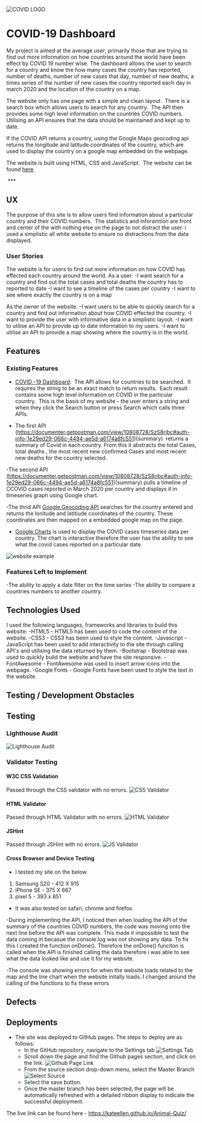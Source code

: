 ![COVID LOGO](assests/images/logo.png)

# COVID-19 Dashboard

My project is aimed at the average user; primarily those that are trying to find out more information on how countries around the world have been effect by COVID 19 number wise. The dashboard allows the user to search for a country and know the how many cases the country has reported, number of deaths, number of new cases that day, number of new deaths, a times series of the number of new cases the country reported each day in march 2020 and the location of the country on a map.

The website only has one page with a simple and clean layout.  There is a search box which allows users to search for any country.  The API then provides some high level information on the countries COVID numbers.  Utilising an API ensures that the data should be maintained and kept up to date.

If the COVID API returns a country, using the Google Maps geocoding api returns the longitude and latitude coordinates of the country, which are used to display the country on a google map embedded on the webpage. 

The website is built using HTML, CSS and JavaScript.  The website can be found [here]().

 ***

## UX
The purpose of this site is to allow users find information about a particular country and their COVID numbers.  The statistics and inforamtion are front and center of the with nothing else on the page to not distract the user. i used a simplistic all white website to ensure no distractions from the data displayed. 

### User Stories
The website is for users to find out more information on how COVID has effected each country around the world. As a user:
-I want search for a country and find out the total cases and total deaths the country has to reported to date
-I want to see a timeline of the cases per country
-I want to see where exactly the country is on a map 

As the owner of the website:
-I want users to be able to quickly search for a country and find out information about how COVID effected the country.
-I want to provide the user with informative data in a simplistic layout.
-I want to utilise an API to provide up to date information to my users.
-I want to utilise an API to provide a map showing where the country is in the world.


## Features

### Existing Features
- [COVID -19 Dashboard]():  The API allows for countries to be searched.  It requires the string to be an exact match to return results.  Each result contains some high level information on COVID in the particular country.  This is the basis of my website - the user enters a string and when they click the Search button or press Search which calls three APIs.

- The first API (https://documenter.getpostman.com/view/10808728/SzS8rjbc#auth-info-1e29ed29-066c-4494-ae5d-a6174a8fc551)(summary)  returns a summary of Covid in each country. From this it abstracts the total Cases, total deaths , the most recent new confirmed Cases and most recent new deaths for the country selected. 

-The second API (https://documenter.getpostman.com/view/10808728/SzS8rjbc#auth-info-1e29ed29-066c-4494-ae5d-a6174a8fc551)(summary) pulls a timeline of CCOVID cases reported in March 2020 per country and displays it in timeseries graph using Google chart. 

-The thrid API [Google Geocoding API](https://developers.google.com/maps/documentation/geocoding/overview) searches for the country entered and returns the lonitude and latitiude coordinates of the country. These coordinates are then mapped on a embedded google map on the page. 

- [Google Charts](https://developers.google.com/chart/interactive/docs/gallery/linechart) is used to display the COVID cases timeseries data per country. The chart is interactive therefore the user has the ability to see what the covid cases reported on a particular date.



![website example](assests/images/COVID-19-Dashboard.gif)

### Features Left to Implement
-The ability to apply a date filter on the time series 
-The ability to compare a countries numbers to another country.

## Technologies Used
I used the following languages, frameworks and libraries to build this website:
-HTML5 - HTML5 has been used to code the content of the website.
-CSS3 - CSS3 has been used to style the content.
-Javascript - JavaScript has been used to add interactivity to the site through calling API's and utilising the data returned by them.
-Bootstrap - Bootstrap was used to quickly build the website and have the site responsive.
-FontAwesome - FontAwesome was used to insert arrow icons into the webpage.
-Google Fonts - Google Fonts have been used to style the text in the website. 

## Testing / Development Obstacles

## Testing

### Lighthouse Audit 
![Lighthouse Audit](assests/images/lighthouse_pp2.PNG)

### Validator Testing 
#### W3C CSS Validation 
Passed through the CSS validator with no errors.
![CSS Validator](assests/images/css_val_pp2.PNG)

#### HTML Validator 
Passed through HTML Validator with no errors.
![HTML Validator](assests/images/HTML_VAl_pp2.PNG)

#### JSHint 
Passed through JSHint with no errors. 
![JS Validator](assests/images/JS_val.PNG)

#### Cross Browser and Device Testing

- I tested my site on the below. 
1. Samsung S20 - 412 X 915
2. iPhone SE - 375 X 667 
3. pixel 5 - 393 x 851

- It was also tested on safari, chrome and firefox. 


-During implementing the API, I noticed then when loading the API of the summary of the countries COVID numbers, the code was moving onto the next line before the API was complete. This made it impossible to test the data coming in becasue the console.log was not showing any data. To fix this I created the function onDone(). Therefore the onDone() funciton is called when the API is finished calling the data therefore i was able to see what the data looked like and use it for my website.

-The console was showing errors for when the website loads related to the map and the line chart when the website initally loads. I changed around the calling of the functions to fix these errors


## Defects

## Deployments 
- The site was deployed to GitHub pages. The steps to deploy are as follows: 
  - In the GitHub repository, navigate to the Settings tab 
  ![Settings Tab](https://github.com/KateEllen/Animal-Quiz/blob/main/assets/images/documentation/settings-screenshot.png)
  - Scroll down the page and find the Github pages section, and click on the link.
  ![Github Page Link](https://github.com/KateEllen/Animal-Quiz/blob/main/assets/images/documentation/github-pages-screenshot.png)
  - From the source section drop-down menu, select the Master Branch
  ![Select Source](https://github.com/KateEllen/Animal-Quiz/blob/main/assets/images/documentation/published-screenshot.png)
  - Select the save button. 
  - Once the master branch has been selected, the page will be automatically refreshed with a detailed ribbon display to indicate the successful deployment. 

The live link can be found here - https://kateellen.github.io/Animal-Quiz/